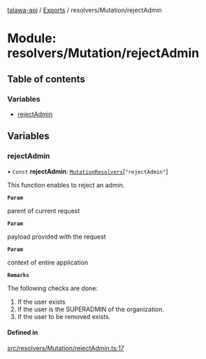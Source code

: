 [talawa-api](../README.md) / [Exports](../modules.md) / resolvers/Mutation/rejectAdmin

# Module: resolvers/Mutation/rejectAdmin

## Table of contents

### Variables

- [rejectAdmin](resolvers_Mutation_rejectAdmin.md#rejectadmin)

## Variables

### rejectAdmin

• `Const` **rejectAdmin**: [`MutationResolvers`](types_generatedGraphQLTypes.md#mutationresolvers)[``"rejectAdmin"``]

This function enables to reject an admin.

**`Param`**

parent of current request

**`Param`**

payload provided with the request

**`Param`**

context of entire application

**`Remarks`**

The following checks are done:
1. If the user exists
2. If the user is the SUPERADMIN of the organization.
3. If the user to be removed exists.

#### Defined in

[src/resolvers/Mutation/rejectAdmin.ts:17](https://github.com/PalisadoesFoundation/talawa-api/blob/3a8a11a/src/resolvers/Mutation/rejectAdmin.ts#L17)
